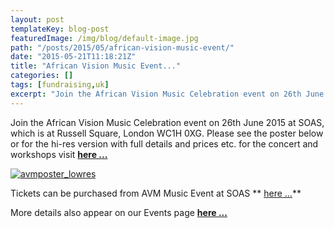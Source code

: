 ```yaml
---
layout: post
templateKey: blog-post
featuredImage: /img/blog/default-image.jpg
path: "/posts/2015/05/african-vision-music-event/"
date: "2015-05-21T11:18:21Z"
title: "African Vision Music Event..."
categories: []
tags: [fundraising,uk]
excerpt: "Join the African Vision Music Celebration event on 26th June 2015 at SOAS, which is at Russell Squa..."
---
```


Join the African Vision Music Celebration event on 26th June 2015 at SOAS, which is at Russell Square, London WC1H 0XG. Please see the poster below or for the hi-res version with full details and prices etc. for the concert and workshops visit **[here ...](https://docs.google.com/file/d/0B0SAB2Vc4qFTdkZ0QVRpaGJIZmM/edit?usp=drive_web)**

[![avmposter_lowres](https://www.africanvision.org.uk/africa-vision-news/wp-content/uploads/2015/05/avmposter_lowres-212x300.jpg)](https://www.africanvision.org.uk/africa-vision-news/wp-content/uploads/2015/05/avmposter_lowres.jpg)

Tickets can be purchased from AVM Music Event at SOAS ** [here ...](https://www.eventbrite.co.uk/e/african-vision-music-celebration-tickets-17047230726)**

More details also appear on our Events page **[here ...](https://www.africanvision.org.uk/event/soas-concert-the-school-of-oriental-and-african-studies/)**